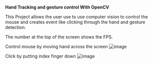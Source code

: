 **Hand Tracking and gesture control With OpenCV**

This Project allows the user use to use computer vision to control the mouse and creates event like clicking through the hand and gesture detection. 

The number at the top of the screen shows the FPS.

Control mouse by moving hand across the screen 
![image](https://user-images.githubusercontent.com/56156782/171064778-43dd6864-d64b-47d0-a166-96564984c72f.png)

Click by putting index finger down
![image](https://user-images.githubusercontent.com/56156782/171064897-295d2ab9-2536-4d91-9ba3-e72efb6c6128.png)

